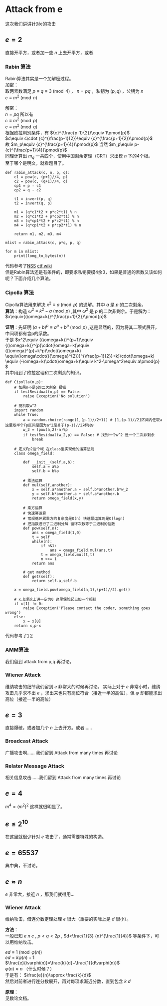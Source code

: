 # Attack from e   
这次我们讲讲针对e的攻击  

## $e=2$  
直接开平方，或者加一些 $n$ 上去开平方，或者  
### Rabin 算法   
Rabin算法其实是一个加解密过程。  
加密：  
取两素数满足 $p\equiv q\equiv 3\pmod{4}$ ， $n=pq$ ，私钥为 $(p,q)$ ，公钥为 $n$   
$c\equiv m^2\pmod{n}$   

解密：  
$n=pq$  所以有   
$c\equiv m^2\pmod{p}$   
$c\equiv m^2\pmod{q}$   
根据欧拉判别条件，有 ${c}^{\frac{p-1}{2}}\equiv 1\pmod{p}$  
$c\equiv c\cdot {c}^{\frac{p-1}{2}}\equiv {c}^{\frac{p+1}{2}}\pmod{p}$   
故 $m_p\equiv {c}^{\frac{p+1}{4}}\pmod{p}$ 当然 $m_p\equiv p-{c}^{\frac{p+1}{4}}\pmod{p}$   
同理计算出 $m_q$ 一共四个，使用中国剩余定理（CRT）求出模 $n$ 下的4个根。   
至于哪个是明文，就看题目了。  
```
def rabin_attack(c, n, p, q):
    c1 = pow(c, (p+1)//4, p)
    c2 = pow(c, (q+1)//4, q)
    cp1 = p - c1
    cp2 = q - c2

    t1 = invert(p, q)
    t2 = invert(q, p)

    m1 = (q*c1*t2 + p*c2*t1) % n
    m2 = (q*c1*t2 + p*cp2*t1) % n
    m3 = (q*cp1*t2 + p*c2*t1) % n
    m4 = (q*cp1*t2 + p*cp2*t1) % n

    return m1, m2, m3, m4

mlist = rabin_attack(c, p*q, p, q)

for m in mlist:
    print(long_to_bytes(m))
```
代码参考了[NSS](https://www.nssctf.cn/index) [ctf wiki](https://ctf-wiki.org/crypto/asymmetric/rsa/rsa_e_attack/#rsa-rabin)    
但是Rabin算法还是有条件的，即要求私钥要模4余3，如果是普通的素数又该如何呢？下面介绍几个算法。  

### Cipolla 算法  
Cipolla算法用来解决 $x^2\equiv a\pmod{p}$ 的通解。其中 $a$ 是 $p$ 的二次剩余。   
**算法**：构造 ${\omega}^{2}\equiv k^2-a\pmod{p}$ ,其中 ${\omega}^{2}$ 是 $p$ 的二次非剩余。于是解为： $x\equiv{(\omega+k)}^{\frac{p+1}{2}}\pmod{p}$    

**证明**：先证明 ${(a+b)}^{p}\equiv a^p+b^p\pmod{p}$ ,这是显然的，因为将其二项式展开，中间项都有含p的系数。  
于是 $x^2\equiv {(\omega+k)}^{p+1}\equiv {(\omega+k)}^{p}\cdot(\omega+k)\equiv ({\omega}^{p}+k^p)\cdot(\omega+k)
\equiv(\omega\cdot{({\omega}^{2})}^{\frac{p-1}{2}}+k)\cdot(\omega+k)
\equiv (-\omega+k)\cdot(\omega+k)\equiv k^2-\omega^2\equiv a\pmod{p} $     
其中用到了欧拉定理和二次剩余的知识。   
```
def Cipolla(n,p):
    # 如果n不是p的二次剩余 报错
    if testResidual(n,p) == False:
        raise Exception('No solution')

    # 随机取w^2
    import random
    while True:
        a = random.choice(range(1,(p-1)//2+1)) # [1,(p-1)//2]区间内任取a 这里取半个Fp区间是因为a^2是关于(p-1)//2对称的
        w_2 = (pow(a,2)-n)%p
        if testResidual(w_2,p) == False: # 找到一个w^2 是一个二次非剩余
            break
            
    # 定义Fp2这个域 在class里实现他的运算法则
    class omega_field:

        def __init__(self,a,b):
            self.a = a%p
            self.b = b%p

        # 乘法运算
        def mul(self,another):
            x = self.a*another.a + self.b*another.b*w_2
            y = self.b*another.a + self.a*another.b
            return omega_field(x,y)

        # 乘方运算
        # 快速幂运算
        # 常规循环累乘方的复杂度是O(n) 快速幂运算则是O(logn)
        # 把指数进行了二进制分解 循环次数等于二进制的位数
        def pow(self,n):
            ans = omega_field(1,0)
            t = self
            while(n):
                if n&1:
                    ans = omega_field.mul(ans,t)
                t = omega_field.mul(t,t)
                n >>= 1
            return ans
        
        # get method
        def get(self):
            return self.a,self.b
        
    x = omega_field.pow(omega_field(a,1),(p+1)//2).get()

    # x.b理论上讲一定为0 这里保险起见加一个报错
    if x[1] != 0:
        raise Exception('Please contact the coder, something goes wrong')
    else:
        x = x[0]
    return x,p-x

```   
代码参考了[1](https://wangbard.github.io/posts/Rabin%E5%8A%A0%E5%AF%86%E5%8E%9F%E7%90%86/) [2](https://zhuanlan.zhihu.com/p/533927542)   

### AMM算法   
我们留到 attack from p,q 再讨论。

### Wiener Attack  
维纳攻击的细节我们留到 $e$ 非常大的时候再讨论。
实际上对于 $e$ 非常小时，维纳攻击几乎求不出 $e$ ，求出来也只有高位符合（接近一半的高位），但  $\varphi$ 却都能求出高位（接近一半的高位）  

## $e=3$    
直接爆破，或者加几个 $n$ 上去开方。或者......    

### Broadcast Attack   
广播攻击啊...... 我们留到 Attack from many times 再讨论   

### Relater Message Attack  
相关信息攻击......我们留到 Attack from many times 再讨论   

## $e=4$   
$m^4={(m^2)}^{2}$  这样就很明显了。   


## $e\leq {2}^{10}$    
在这里就很少针对 $e$ 攻击了，通常需要特殊的构造。   

## $e=65537$   
典中典，不讨论。   

## $e\approx n$
$e$ 非常大，接近 $n$ ，那我们就得用...   
### Wiener Attack  
维纳攻击，借连分数定理处理 $e$ 很大（重要的实际上是 $d$ 很小）。   

**方法**：   
一般已知 $e$ $n$ $c$ , $p<q<2p$ , $d<\frac{1}{3} {n}^{\frac{1}{4}}$ 等条件下，可以用维纳攻击。   

$ed\equiv 1\pmod{\varphi(n)}$    
$ed=k\varphi(n)+1$     
$\frac{e}{\varphi(n)}=\frac{k}{d}+\frac{1}{d\varphi(n)}$    
$\varphi(n)\approx n$ （什么时候？）   
于是有： $\frac{e}{n}\approx \frac{k}{d}$   
然后对前者进行连分数展开，再对每项求渐近分数，直到包含 $k$ $d$   

**原理**：   
见数论文档。








